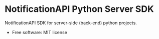 # NotificationAPI Python Server SDK

NotificationAPI SDK for server-side (back-end) python projects. 

* Free software: MIT license